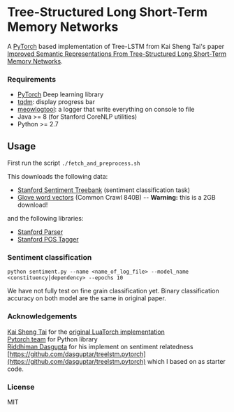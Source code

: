 # Tree-Structured Long Short-Term Memory Networks
A [PyTorch](http://pytorch.org/) based implementation of Tree-LSTM from Kai Sheng Tai's paper
[Improved Semantic Representations From Tree-Structured Long Short-Term Memory
Networks](http://arxiv.org/abs/1503.00075).

### Requirements
- [PyTorch](http://pytorch.org/) Deep learning library
- [tqdm](https://github.com/tqdm/tqdm): display progress bar
- [meowlogtool](https://pypi.python.org/pypi/meowlogtool): a logger that write everything on console to file
- Java >= 8 (for Stanford CoreNLP utilities)
- Python >= 2.7

## Usage
First run the script `./fetch_and_preprocess.sh`

This downloads the following data:
  - [Stanford Sentiment Treebank](http://nlp.stanford.edu/sentiment/index.html) (sentiment classification task)
  - [Glove word vectors](http://nlp.stanford.edu/projects/glove/) (Common Crawl 840B) -- **Warning:** this is a 2GB download!

and the following libraries:

  - [Stanford Parser](http://nlp.stanford.edu/software/lex-parser.shtml)
  - [Stanford POS Tagger](http://nlp.stanford.edu/software/tagger.shtml)

### Sentiment classification

```
python sentiment.py --name <name_of_log_file> --model_name <constituency|dependency> --epochs 10
```
We have not fully test on fine grain classification yet. Binary classification accuracy on both model are the same in original paper.

### Acknowledgements
[Kai Sheng Tai](https://github.com/kaishengtai/) for the [original LuaTorch implementation](https://github.com/stanfordnlp/treelstm) <br>
[Pytorch team](https://github.com/pytorch/pytorch#the-team) for Python library<br>
[Riddhiman Dasgupta](https://researchweb.iiit.ac.in/~riddhiman.dasgupta/) for his implement on sentiment relatedness [https://github.com/dasguptar/treelstm.pytorch](https://github.com/dasguptar/treelstm.pytorch) which I based on as starter code.






### License
MIT
